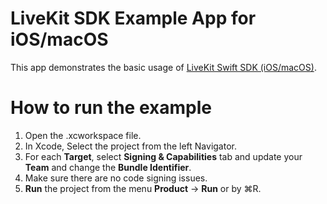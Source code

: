 # LiveKit SDK Example App for iOS/macOS

This app demonstrates the basic usage of [LiveKit Swift SDK (iOS/macOS)](https://github.com/livekit/client-sdk-ios).

# How to run the example

1. Open the .xcworkspace file.
2. In Xcode, Select the project from the left Navigator.
3. For each **Target**, select **Signing & Capabilities** tab and update your **Team** and change the **Bundle Identifier**.
4. Make sure there are no code signing issues.
5. **Run** the project from the menu **Product** → **Run** or by ⌘R.
